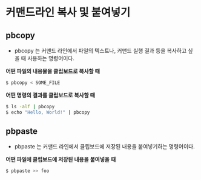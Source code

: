 # 커맨드라인 복사 및 붙여넣기
## pbcopy
- pbcopy 는 커맨드 라인에서 파일의 텍스트나, 커맨드 실행 결과 등을 복사하고 싶을 때 사용하는 명령어이다.

__어떤 파일의 내용물을 클립보드로 복사할 때__
```sh
$ pbcopy < SOME_FILE
```
__어떤 명령의 결과를 클립보드로 복사할 때__
```sh
$ ls -alf | pbcopy
$ echo "Hello, World!" | pbcopy
```

## pbpaste
- pbpaste 는 커맨드 라인에서 클립보드에 저장된 내용을 붙여넣기하는 명령어이다.

__어떤 파일에 클립보드에 저장된 내용을 붙여넣을 때__
```sh
$ pbpaste >> foo
```

